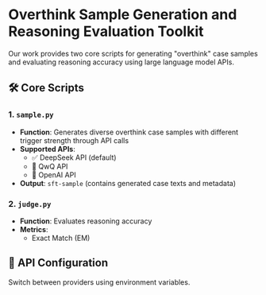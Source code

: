 # Overthink Sample Generation and Reasoning Evaluation Toolkit

Our work provides two core scripts for generating "overthink" case samples and evaluating reasoning accuracy using large language model APIs.

## 🛠 Core Scripts

### 1. `sample.py`
- **Function**: Generates diverse overthink case samples with different trigger strength through API calls
- **Supported APIs**:
  - ✅ DeepSeek API (default)
  - 🔄 QwQ API
  - 🔄 OpenAI API
- **Output**: `sft-sample` (contains generated case texts and metadata)

### 2. `judge.py`
- **Function**: Evaluates reasoning accuracy
- **Metrics**:
  - Exact Match (EM)

## 🔌 API Configuration
Switch between providers using environment variables.

<!--## ⚠️ Important Notice

Due to equipment failure, the following scripts are currently temporarily unavailable and will be added to the repository soon:

- sample.py (to be added shortly)
- judge.py (to be added shortly)
-->
